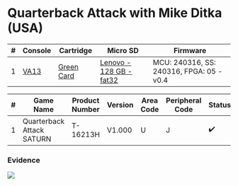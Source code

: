 # Quarterback Attack with Mike Ditka (USA)

| #   | Console                                             | Cartridge                                                                           | Micro SD                                                                            | Firmware                                 |
| --- | --------------------------------------------------- | ----------------------------------------------------------------------------------- | ----------------------------------------------------------------------------------- | ---------------------------------------- |
| 1   | [VA13](../../../../../Info/Consoles/VA13/README.md) | [Green Card](../../../../../Info/Cartridges/RetroGameParadiseStore/1.32F/README.md) | [Lenovo - 128 GB - fat32](../../../../../Info/SdCards/Lenovo/128GB/fat32/README.md) | MCU: 240316, SS: 240316, FPGA: 05 - v0.4 |

| #   | Game Name                 | Product Number | Version | Area Code | Peripheral Code | Status             | Time Played |
| --- | ------------------------- | -------------- | ------- | --------- | --------------- | ------------------ | ----------- |
| 1   | Quarterback Attack SATURN | T-16213H       | V1.000  | U         | J               | :heavy_check_mark: | 10 minutes  |

### Evidence

[![](https://img.youtube.com/vi/9rh7z2aPXKA/0.jpg)](https://www.youtube.com/watch?v=9rh7z2aPXKA)
